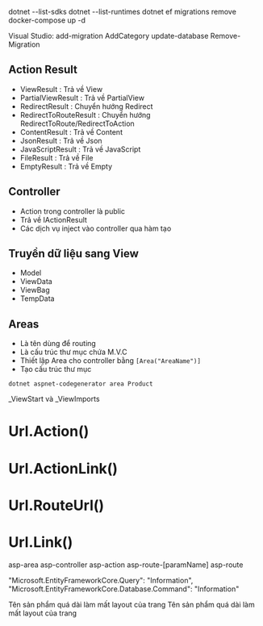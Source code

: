 dotnet --list-sdks
dotnet --list-runtimes
dotnet ef migrations remove
docker-compose up -d

Visual Studio:
add-migration AddCategory
update-database
Remove-Migration

## Action Result
- ViewResult : Trả về View
- PartialViewResult : Trả về PartialView
- RedirectResult : Chuyển hướng Redirect
- RedirectToRouteResult : Chuyển hướng RedirectToRoute/RedirectToAction
- ContentResult : Trả về Content
- JsonResult : Trả về Json
- JavaScriptResult : Trả về JavaScript
- FileResult : Trả về File
- EmptyResult : Trả về Empty
## Controller

-   Action trong controller là public
-   Trả về IActionResult
-   Các dịch vụ inject vào controller qua hàm tạo

## Truyền dữ liệu sang View

-   Model
-   ViewData
-   ViewBag
-   TempData

## Areas
- Là tên dùng để routing
- Là cấu trúc thư mục chứa M.V.C
- Thiết lập Area cho controller bằng ```[Area("AreaName")]```
- Tạo cấu trúc thư mục
```
dotnet aspnet-codegenerator area Product
```  

_ViewStart và _ViewImports

# Url.Action()
# Url.ActionLink()
# Url.RouteUrl()
# Url.Link()

asp-area
asp-controller
asp-action
asp-route-[paramName]
asp-route

"Microsoft.EntityFrameworkCore.Query": "Information",
"Microsoft.EntityFrameworkCore.Database.Command": "Information"


<div class="tooltip">
  Tên sản phẩm quá dài làm mất layout của trang
  <span class="tooltiptext">Tên sản phẩm quá dài làm mất layout của trang</span>
</div>
